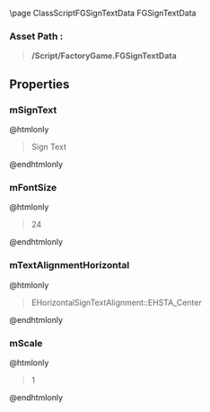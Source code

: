 \page ClassScriptFGSignTextData FGSignTextData
### Asset Path :
<b><blockquote>/Script/FactoryGame.FGSignTextData</blockquote></b>
## Properties

### mSignText
@htmlonly
<blockquote>Sign Text</blockquote>
@endhtmlonly

### mFontSize
@htmlonly
<blockquote>24</blockquote>
@endhtmlonly

### mTextAlignmentHorizontal
@htmlonly
<blockquote>EHorizontalSignTextAlignment::EHSTA_Center</blockquote>
@endhtmlonly

### mScale
@htmlonly
<blockquote>1</blockquote>
@endhtmlonly

